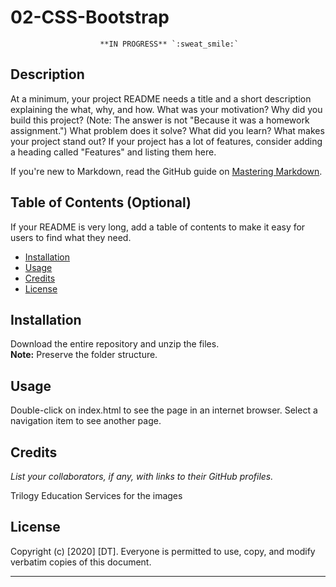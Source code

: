 # 02-CSS-Bootstrap

                        **IN PROGRESS** `:sweat_smile:`  


## Description 

At a minimum, your project README needs a title and a short description explaining the what, why, and how. What was your motivation? Why did you build this project? (Note: The answer is not "Because it was a homework assignment.") What problem does it solve? What did you learn? What makes your project stand out? If your project has a lot of features, consider adding a heading called "Features" and listing them here.

If you're new to Markdown, read the GitHub guide on [Mastering Markdown](https://guides.github.com/features/mastering-markdown/).


## Table of Contents (Optional)

If your README is very long, add a table of contents to make it easy for users to find what they need.

* [Installation](#installation)
* [Usage](#usage)
* [Credits](#credits)
* [License](#license)


## Installation

Download the entire repository and unzip the files.  
**Note:** Preserve the folder structure.


## Usage 

Double-click on index.html to see the page in an internet browser. Select a navigation item to see another page. 


## Credits

*List your collaborators, if any, with links to their GitHub profiles.*

Trilogy Education Services for the images

## License

Copyright (c) [2020] [DT]. Everyone is permitted to use, copy, and modify verbatim copies of this document.

---

